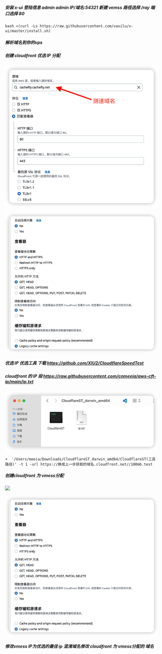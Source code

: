 ##### 安装 x-ui  登陆信息 admin admin   IP/域名:54321  新建 vemss 路径选择 /ray 端口选择  80

```shell
bash <(curl -Ls https://raw.githubusercontent.com/vaxilu/x-ui/master/install.sh)
```

##### 解析域名到你的vps

##### 创建 cloudfront 优选 IP 分配  

![](/aws/speed.png)

![](/aws/all.png)

##### 优选 IP 优选工具 下载 https://github.com/XIU2/CloudflareSpeedTest

##### cloudfront 的 IP 段 https://raw.githubusercontent.com/cnmeeia/aws-cft-ip/main/ip.txt

![](/aws/wjj.png)

```shell
➜  '/Users/meeia/Downloads/CloudflareST_darwin_amd64/CloudflareST(工具路径)' -t 1 -url https://换成上一步获取的域名.cloudfront.net//100mb.test 
```

##### 创建cloudfront 为 vmess分配

![](/aws/vmess.peg)

![](/aws/all.png)

##### 修改vmess IP为优选的最佳 ip   混淆域名修改 cloudfront 为 vmess分配的 域名
